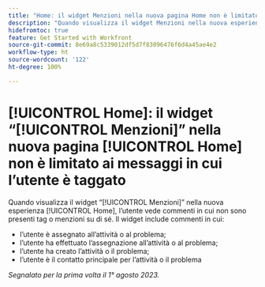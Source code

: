 ```yaml
---
title: "Home: il widget Menzioni nella nuova pagina Home non è limitato ai messaggi in cui l’utente viene taggato."
description: "Quando visualizza il widget Menzioni nella nuova esperienza Home, l’utente vede commenti in cui non sono presenti tag o menzioni su di sé."
hidefromtoc: true
feature: Get Started with Workfront
source-git-commit: 8e69a8c5339012df5d7f83096476f6d4a45ae4e2
workflow-type: ht
source-wordcount: '122'
ht-degree: 100%

---
```



# [!UICONTROL Home]: il widget “[!UICONTROL Menzioni]” nella nuova pagina [!UICONTROL Home] non è limitato ai messaggi in cui l’utente è taggato

Quando visualizza il widget “[!UICONTROL Menzioni]” nella nuova esperienza [!UICONTROL Home], l’utente vede commenti in cui non sono presenti tag o menzioni su di sé. Il widget include commenti in cui:

* l’utente è assegnato all’attività o al problema;
* l’utente ha effettuato l’assegnazione all’attività o al problema;
* l’utente ha creato l’attività o il problema;
* l’utente è il contatto principale per l’attività o il problema

_Segnalato per la prima volta il 1° agosto 2023._

